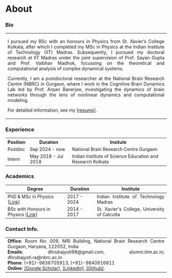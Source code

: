 # About

### Bio

<style>
@media screen and (max-width: 1220px) {
  td.example1 {
    display: none;
  }
}
</style>

<table>
<tr>
<td class="example1"><img src="img/dp1.jpeg" width="1650"></td>
<td>
<p align="justify">I pursued my BSc with an honours in Physics from St. Xavier’s College Kolkata, after which I completed my MSc in Physics at the Indian Institute of Technology (IIT) Madras. Subsequently, I pursued my doctoral research at IIT Madras under the joint supervision of Prof. Sayan Gupta and Prof. Vaibhav Madhok, focussing on the theoretical and computational analysis of complex dynamical systems.</p>
<p align="justify">Currently, I am a postdoctoral researcher at the National Brain Research Centre (NBRC) in Gurgaon, where I work in the Cognitive Brain Dynamics Lab led by Prof. Arpan Banerjee, investigating the dynamics of brain networks through the lens of nonlinear dynamics and computational modeling.</p>
<p align="justify">For detailed information, see my <a href="https://drive.google.com/file/d/1pDmqyZtTw7QiOCLzVDtpZioT9_SFtdWR/view">[resume]</a>.</p>
</td>
</tr>
</table>


### Experience

<table>
<tr>
<th>Position</th>
<th>Duration</th>
<th>Insitute</th>
</tr>

<tr>
<td>Postdoc</td>
<td>Sep 2024 - now</td>
<td>National Brain Research Centre Gurgaon</td>
</tr>

<tr>
<td>Intern</td>
<td>May 2018 - Jul 2018</td>
<td>Indian Institute of Science Education and Research Kolkata</td>
</tr>
</table>

<!-- <table>
<tr>
<th>Position</th>
<th>Duration</th>
<th>Insitute</th>
</tr>

<tr>
<td>Assistant Professor</td>
<td>Feb 2026 - now</td>
<td>Indian Institute of Informationa Technology Kalyani</td>
</tr>


<tr>
<td>Postdoc</td>
<td>Sep 2024 - Jan 2026</td>
<td>National Brain Research Centre Gurgaon</td>
</tr>

<tr>
<td>Intern</td>
<td>May 2018 - Jul 2018</td>
<td>Indian Institute of Science Education and Research Kolkata</td>
</tr>
</table> -->

### Academics

| Degree | Duration | Institute |
| ---------| ---------| ----------|
| PhD & MSc in Physics [[Link](PhD.md)] | 2017 - 2024 |  <div align="justify">Indian Institute of Technology Madras</div>  |
| BSc with Honours in Physics [[Link](https://drive.google.com/file/d/1kzH1EiCFbbcnvpbOTWJMMhiCC53tkvDD/view?usp=sharing)] | 2014 - 2017 | <div align="justify">St. Xavier's College, University of Calcutta</div> |



### Contact Info.

<table>
<tr>
<td align="justify">
<b>Office</b>: Room No: 009, MRI Building, National Brain Research Centre Gurgaon, Haryana, 122052, India</div><br>
<b>Emails</b>: dhrubajyoti98@gmail.com, alumni.iitm.ac.in; dhrubajyoti.ra@nbrc.ac.in<br>
<b>Phone</b>: (+91)-9836705913, (+91)-9840916811<br>
<b>Online</b>: <a href="https://scholar.google.co.in/citations?user=2OR7h7kAAAAJ&hl=en">[Google Scholar]</a>, <a href="https://www.linkedin.com/in/dhrubajyoti-biswas/">[LinkedIn]</a>, <a href="https://github.com/dhrubajyoti98">[Github]</a>.
</td>
</tr>
</table>